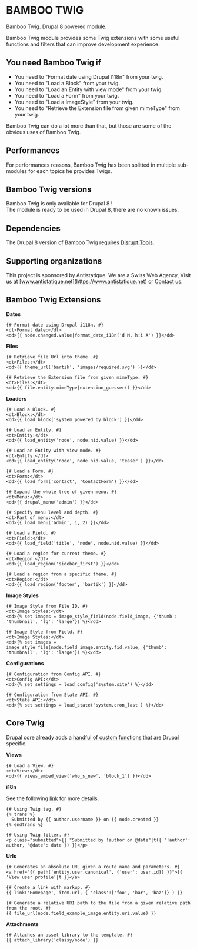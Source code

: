 # BAMBOO TWIG

Bamboo Twig. Drupal 8 powered module.

Bamboo Twig module provides some Twig extensions with some useful functions
and filters that can improve development experience.

## You need Bamboo Twig if

  - You need to "Format date using Drupal I118n" from your twig.
  - You need to "Load a Block" from your twig.
  - You need to "Load an Entity with view mode" from your twig.
  - You need to "Load a Form" from your twig.
  - You need to "Load a ImageStyle" from your twig.
  - You need to "Retrieve the Extension file from given mimeType"
  from your twig.

Bamboo Twig can do a lot more than that, but those are some of the
obvious uses of Bamboo Twig.

## Performances

For performances reasons, Bamboo Twig has been splitted in multiple sub-modules
for each topics he provides Twigs.

## Bamboo Twig versions

Bamboo Twig is only available for Drupal 8 !   
The module is ready to be used in Drupal 8, there are no known issues.

## Dependencies

The Drupal 8 version of Bamboo Twig requires
[Disrupt Tools](https://www.drupal.org/sandbox/wengerk/2855304).

## Supporting organizations

This project is sponsored by Antistatique. We are a Swiss Web Agency,
Visit us at [www.antistatique.net](https://www.antistatique.net) or
[Contact us](mailto:info@antistatique.net).

## Bamboo Twig Extensions

**Dates**

```twig
{# Format date using Drupal i118n. #}
<dt>Format date:</dt>
<dd>{{ node.changed.value|format_date_i18n('d M, h:i A') }}</dd>
```

**Files**

```twig
{# Retrieve file Url into theme. #}
<dt>Files:</dt>
<dd>{{ theme_url('bartik', 'images/required.svg') }}</dd>

{# Retrieve the Extension file from given mimeType. #}
<dt>Files:</dt>
<dd>{{ file.entity.mimeType|extension_guesser() }}</dd>
```

**Loaders**

```twig
{# Load a Block. #}
<dt>Block:</dt>
<dd>{{ load_block('system_powered_by_block') }}</dd>

{# Load an Entity. #}
<dt>Entity:</dt>
<dd>{{ load_entity('node', node.nid.value) }}</dd>

{# Load an Entity with view mode. #}
<dt>Entity:</dt>
<dd>{{ load_entity('node', node.nid.value, 'teaser') }}</dd>

{# Load a Form. #}
<dt>Form:</dt>
<dd>{{ load_form('contact', 'ContactForm') }}</dd>

{# Expand the whole tree of given menu. #}
<dt>Menu:</dt>
<dd>{{ drupal_menu('admin') }}</dd>

{# Specify menu level and depth. #}
<dt>Part of menu:</dt>
<dd>{{ load_menu('admin', 1, 2) }}</dd>

{# Load a Field. #}
<dt>Field:</dt>
<dd>{{ load_field('title', 'node', node.nid.value) }}</dd>

{# Load a region for current theme. #}
<dt>Region:</dt>
<dd>{{ load_region('sidebar_first') }}</dd>

{# Load a region from a specific theme. #}
<dt>Region:</dt>
<dd>{{ load_region('footer', 'bartik') }}</dd>
```

**Image Styles**

```twig
{# Image Style from File ID. #}
<dt>Image Styles:</dt>
<dd>{% set images = image_style_field(node.field_image, {'thumb': 'thumbnail', 'lg': 'large'}) %}</dd>

{# Image Style from Field. #}
<dt>Image Styles:</dt>
<dd>{% set images = image_style_file(node.field_image.entity.fid.value, {'thumb': 'thumbnail', 'lg': 'large'}) %}</dd>
```

**Configurations**

```twig
{# Configuration from Config API. #}
<dt>Config API:</dt>
<dd>{% set settings = load_config('system.site') %}</dd>

{# Configuration from State API. #}
<dt>State API:</dt>
<dd>{% set settings = load_state('system.cron_last') %}</dd>
```

## Core Twig

Drupal core already adds a [handful of custom functions](https://www.drupal.org/docs/8/theming/twig/functions-in-twig-templates) that are Drupal specific.

**Views**

```twig
{# Load a View. #}
<dt>View:</dt>
<dd>{{ views_embed_view('who_s_new', 'block_1') }}</dd>
```

**i18n**

See the following [link](http://getlevelten.com/blog/mark-carver/drupal-8-twig-templates-and-translations) for more details.

```twig
{# Using Twig tag. #}
{% trans %}
  Submitted by {{ author.username }} on {{ node.created }}
{% endtrans %}

{# Using Twig filter. #}
<p class="submitted">{{ "Submitted by !author on @date"|t({ '!author': author, '@date': date }) }}</p>
```

**Urls**

```twig
{# Generates an absolute URL given a route name and parameters. #}
<a href="{{ path('entity.user.canonical', {'user': user.id}) }}">{{ 'View user profile'|t }}</a>

{# Create a link with markup. #}
{{ link('Homepage', item.url, { 'class':['foo', 'bar', 'baz']} ) }}

{# Generate a relative URI path to the file from a given relative path from the root. #}
{{ file_url(node.field_example_image.entity.uri.value) }}
```

**Attachments**

```twig
{# Attaches an asset library to the template. #}
{{ attach_library('classy/node') }}
```
